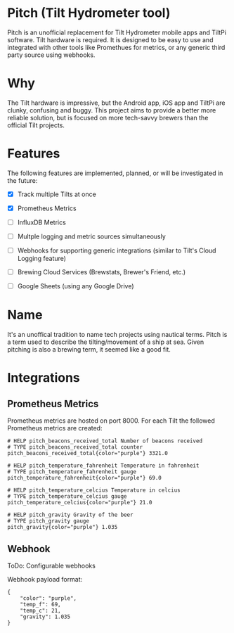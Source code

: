 # Pitch (Tilt Hydrometer tool)

Pitch is an unofficial replacement for Tilt Hydrometer mobile apps and TiltPi software.  Tilt hardware is required.  It is designed to be easy to use and integrated with other tools like Promethues for metrics, or any generic third party source using webhooks.

# Why

The Tilt hardware is impressive, but the Android app, iOS app and TiltPi are clunky, confusing and buggy.  This project aims to provide a better more reliable solution, but is focused on more tech-savvy brewers than the official Tilt projects.  

# Features

The following features are implemented, planned, or will be investigated in the future:

* [x] Track multiple Tilts at once
* [x] Prometheus Metrics
* [ ] InfluxDB Metrics
* [ ] Multple logging and metric sources simultaneously
* [ ] Webhooks for supporting generic integrations (similar to Tilt's Cloud Logging feature)
* [ ] Brewing Cloud Services (Brewstats, Brewer's Friend, etc.)
* [ ] Google Sheets (using any Google Drive)


# Name

It's an unoffical tradition to name tech projects using nautical terms.  Pitch is a term used to describe the tilting/movement of a ship at sea.  Given pitching is also a brewing term, it seemed like a good fit.

# Integrations

## Prometheus Metrics

Prometheus metrics are hosted on port 8000.  For each Tilt the followed Prometheus metrics are created:

```
# HELP pitch_beacons_received_total Number of beacons received
# TYPE pitch_beacons_received_total counter
pitch_beacons_received_total{color="purple"} 3321.0

# HELP pitch_temperature_fahrenheit Temperature in fahrenheit
# TYPE pitch_temperature_fahrenheit gauge
pitch_temperature_fahrenheit{color="purple"} 69.0

# HELP pitch_temperature_celcius Temperature in celcius
# TYPE pitch_temperature_celcius gauge
pitch_temperature_celcius{color="purple"} 21.0

# HELP pitch_gravity Gravity of the beer
# TYPE pitch_gravity gauge
pitch_gravity{color="purple"} 1.035
```

## Webhook

ToDo: Configurable webhooks

Webhook payload format:

```
{
    "color": "purple",
    "temp_f": 69,
    "temp_c": 21,
    "gravity": 1.035
}
```

